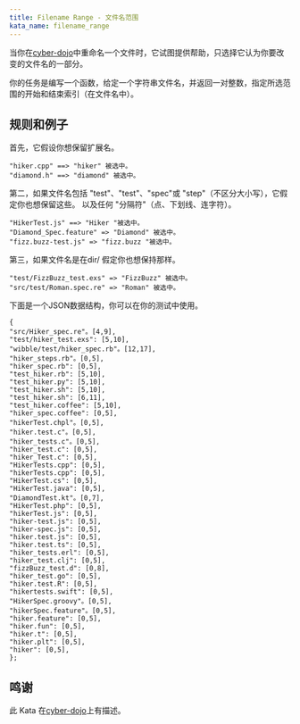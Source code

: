 ```yaml
---
title: Filename Range - 文件名范围
kata_name: filename_range
---
```


当你在[cyber-dojo](https://cyber-dojo.org/)中重命名一个文件时，它试图提供帮助，只选择它认为你要改变的文件名的一部分。

你的任务是编写一个函数，给定一个字符串文件名，并返回一对整数，指定所选范围的开始和结束索引（在文件名中）。

## 规则和例子
首先，它假设你想保留扩展名。

    "hiker.cpp" ==> "hiker" 被选中。
    "diamond.h" ==> "diamond" 被选中。

第二，如果文件名包括 "test"、"test"、"spec"或
"step"（不区分大小写），它假定你也想保留这些。
以及任何 "分隔符"（点、下划线、连字符）。

    "HikerTest.js" ==> "Hiker "被选中。
    "Diamond_Spec.feature" => "Diamond" 被选中。
    "fizz.buzz-test.js" => "fizz.buzz "被选中。

第三，如果文件名是在dir/
假定你也想保持那样。

    "test/FizzBuzz_test.exs" => "FizzBuzz" 被选中。
    "src/test/Roman.spec.re" => "Roman" 被选中。

下面是一个JSON数据结构，你可以在你的测试中使用。

    {
    "src/Hiker_spec.re"。[4,9],
    "test/hiker_test.exs": [5,10],
    "wibble/test/hiker_spec.rb"。[12,17],
    "hiker_steps.rb"。[0,5],
    "hiker_spec.rb": [0,5],
    "test_hiker.rb": [5,10],
    "test_hiker.py": [5,10],
    "test_hiker.sh": [5,10],
    "test_hiker.sh": [6,11],
    "test_hiker.coffee": [5,10],
    "hiker_spec.coffee": [0,5],
    "hikerTest.chpl"。[0,5],
    "hiker.test.c"。[0,5],
    "hiker_tests.c"。[0,5],
    "hiker_test.c": [0,5],
    "hiker_Test.c": [0,5],
    "HikerTests.cpp": [0,5],
    "hikerTests.cpp": [0,5],
    "HikerTest.cs": [0,5],
    "HikerTest.java": [0,5],
    "DiamondTest.kt"。[0,7],
    "HikerTest.php": [0,5],
    "hikerTest.js": [0,5],
    "hiker-test.js": [0,5],
    "hiker-spec.js": [0,5],
    "hiker.test.js": [0,5],
    "hiker.test.ts": [0,5],
    "hiker_tests.erl": [0,5],
    "hiker_test.clj": [0,5],
    "fizzBuzz_test.d": [0,8],
    "hiker_test.go": [0,5],
    "hiker.test.R": [0,5],
    "hikertests.swift": [0,5],
    "HikerSpec.groovy"。[0,5],
    "hikerSpec.feature"。[0,5],
    "hiker.feature": [0,5],
    "hiker.fun": [0,5],
    "hiker.t": [0,5],
    "hiker.plt": [0,5],
    "hiker": [0,5],
    };


## 鸣谢
此 Kata 在[cyber-dojo](https://cyber-dojo.org/)上有描述。
